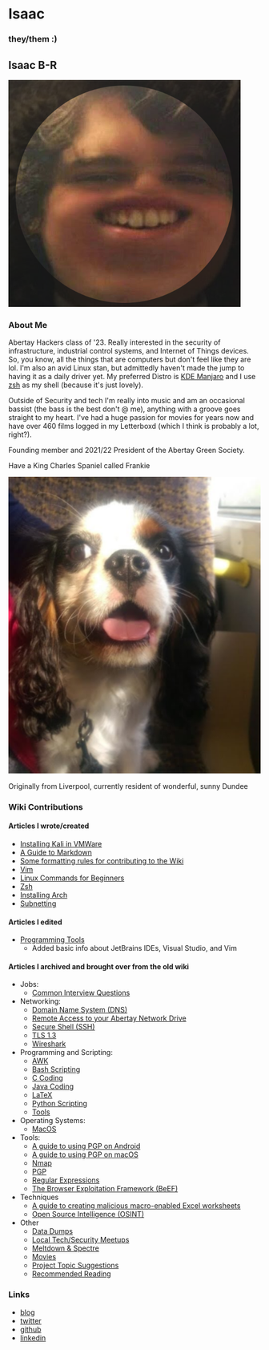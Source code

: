 # Isaac

### they/them :\)

## Isaac B-R

![Isaac&apos;s avatar](../../.gitbook/assets/isaac.png)

### About Me

Abertay Hackers class of '23. Really interested in the security of infrastructure, industrial control systems, and Internet of Things devices. So, you know, all the things that are computers but don't feel like they are lol. I'm also an avid Linux stan, but admittedly haven't made the jump to having it as a daily driver yet. My preferred Distro is [KDE Manjaro](https://manjaro.org/downloads/official/kde/) and I use [zsh](https://en.wikipedia.org/wiki/Z_shell) as my shell \(because it's just lovely\).

Outside of Security and tech I'm really into music and am an occasional bassist \(the bass is the best don't @ me\), anything with a groove goes straight to my heart. I've had a huge passion for movies for years now and have over 460 films logged in my Letterboxd \(which I think is probably a lot, right?\).

Founding member and 2021/22 President of the Abertay Green Society.

Have a King Charles Spaniel called Frankie

![Frankie :\)](../../.gitbook/assets/frankie.png)

Originally from Liverpool, currently resident of wonderful, sunny Dundee

### Wiki Contributions

#### Articles I wrote/created

* [Installing Kali in VMWare](../../help-guides/software/operating-systems/kali-walkthrough.md)
* [A Guide to Markdown](https://github.com/AbertayHackers/gitbook-wiki/tree/a9abe6e6ffe29bc07aff9d5a644192dd1a9cefab/help-guides/programming-scripting.markdown.md)
* [Some formatting rules for contributing to the Wiki](../../contributing/contributions/formatting.md)
* [Vim](../../help-guides/software/tools/vim.md)
* [Linux Commands for Beginners](../../help-guides/software/operating-systems/linux-commands.md)
* [Zsh](../../help-guides/software/tools/zsh.md)
* [Installing Arch](help-guides/software/operating-systems/arch-walkthrough.md)
* [Subnetting](help-guides/networking/subnetting)

#### Articles I edited

* [Programming Tools](https://github.com/AbertayHackers/gitbook-wiki/tree/a9abe6e6ffe29bc07aff9d5a644192dd1a9cefab/members/..help-guides/programming-scripting/tools.md)
  * Added basic info about JetBrains IDEs, Visual Studio, and Vim

#### Articles I archived and brought over from the old wiki

* Jobs:
  * [Common Interview Questions](../../help-guides/jobs/common-interview-questions.md)
* Networking:
  * [Domain Name System \(DNS\)](../../help-guides/networking/dns.md)
  * [Remote Access to your Abertay Network Drive](../../help-guides/networking/remote-access-to-your-abertay-network-drive.md)
  * [Secure Shell \(SSH\)](../../help-guides/networking/ssh.md)
  * [TLS 1.3](../../help-guides/networking/tls-1-3.md)
  * [Wireshark](../../help-guides/networking/wireshark.md)
* Programming and Scripting:
  * [AWK](../../help-guides/programming-scripting/awk.md)
  * [Bash Scripting](../../help-guides/programming-scripting/bash-scripting.md)
  * [C Coding](../../help-guides/programming-scripting/c-coding.md)
  * [Java Coding](../../help-guides/programming-scripting/java-coding.md)
  * [LaTeX](../../help-guides/programming-scripting/latex.md)
  * [Python Scripting](../../help-guides/programming-scripting/python-scripting.md)
  * [Tools](https://github.com/AbertayHackers/gitbook-wiki/tree/a9abe6e6ffe29bc07aff9d5a644192dd1a9cefab/members/..help-guides/programming-scripting/tools.md)
* Operating Systems:
  * [MacOS](../../help-guides/software/operating-systems/macos.md)
* Tools:
  * [A guide to using PGP on Android](https://github.com/AbertayHackers/gitbook-wiki/tree/a9abe6e6ffe29bc07aff9d5a644192dd1a9cefab/help-guides/software/tools/a-guide-to-using-pgp-on-android.md)
  * [A guide to using PGP on macOS](https://github.com/AbertayHackers/gitbook-wiki/tree/a9abe6e6ffe29bc07aff9d5a644192dd1a9cefab/help-guides/software/tools/a-guide-to-using-pgp-on-macos.md)
  * [Nmap](../../help-guides/software/tools/nmap.md)
  * [PGP](https://github.com/AbertayHackers/gitbook-wiki/tree/a9abe6e6ffe29bc07aff9d5a644192dd1a9cefab/help-guides/software/tools/pgp.md)
  * [Regular Expressions](../../help-guides/software/tools/regular-expressions.md)
  * [The Browser Exploitation Framework \(BeEF\)](https://github.com/AbertayHackers/gitbook-wiki/tree/a9abe6e6ffe29bc07aff9d5a644192dd1a9cefab/help-guides/software/tools/the-browser-exploitation-framework/README.md)
* Techniques
  * [A guide to creating malicious macro-enabled Excel worksheets](../../help-guides/techniques/a-guide-to-creating-malicious-macro-enabled-excel-worksheets.md)
  * [Open Source Intelligence \(OSINT\)](../../help-guides/techniques/open-source-intelligence.md)
* Other
  * [Data Dumps](https://github.com/AbertayHackers/gitbook-wiki/tree/a9abe6e6ffe29bc07aff9d5a644192dd1a9cefab/other/data-dumps.md)
  * [Local Tech/Security Meetups](https://github.com/AbertayHackers/gitbook-wiki/tree/a9abe6e6ffe29bc07aff9d5a644192dd1a9cefab/other/meetups.md)
  * [Meltdown & Spectre](../../other/other/meltdown-spectre.md)
  * [Movies](../../other/other/movies.md)
  * [Project Topic Suggestions](https://github.com/AbertayHackers/gitbook-wiki/tree/a9abe6e6ffe29bc07aff9d5a644192dd1a9cefab/other/project-topic-suggestions.md)
  * [Recommended Reading](../../other/other/recommended-reading.md)

### Links

* [blog](http://ibrice101.github.io/)
* [twitter](https://twitter.com/IBRice101)
* [github](https://github.com/IBRice101)
* [linkedin](https://www.linkedin.com/in/isaac-b-5b6149138/)

